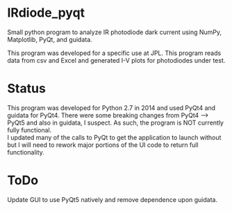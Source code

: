 # IRdiode_pyqt
Small python program to analyze IR photodiode dark current using NumPy, Matplotlib, PyQt, and guidata.

This program was developed for a specific use at JPL.  This program reads data from csv and Excel and generated
I-V plots for photodiodes under test.

# Status
This program was developed for Python 2.7 in 2014 and used PyQt4 and guidata for PyQt4.
There were some breaking changes from PyQt4 --> PyQt5 and also in guidata, I suspect.
As such, the program is NOT currently fully functional.  
I updated many of the calls to PyQt to get the application to launch without but I will need to rework
major portions of the UI code to return full functionality.

# ToDo
Update GUI to use PyQt5 natively and remove dependence upon guidata.
